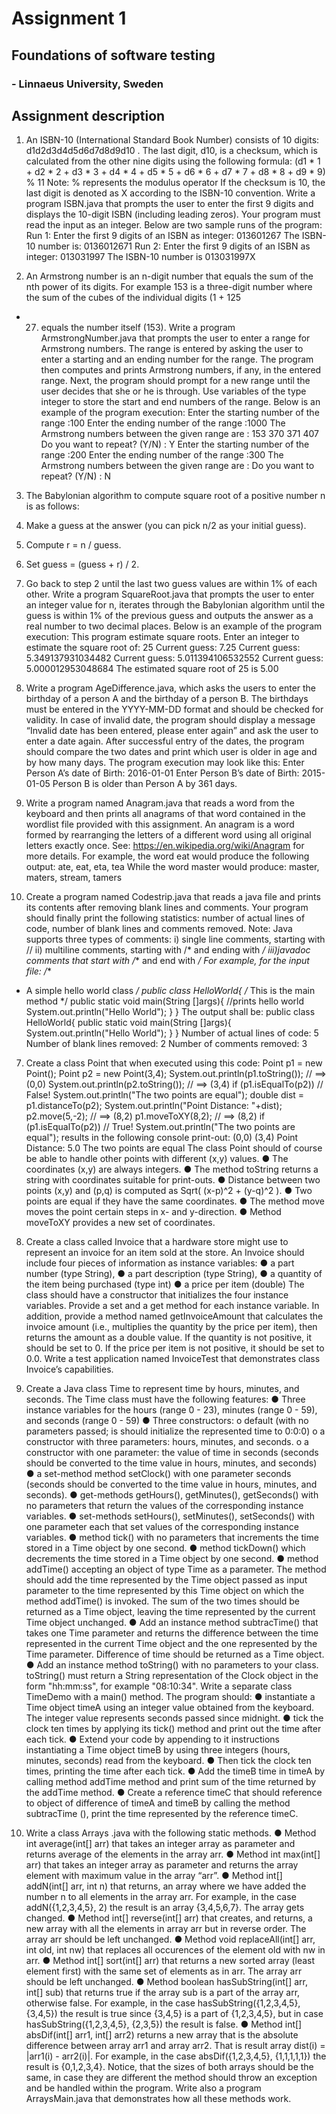 # Assignment 1 
## Foundations of software testing 
### - Linnaeus University, Sweden

## Assignment description

1. An ISBN-10 (International Standard Book Number) consists of 10 digits: d1d2d3d4d5d6d7d8d9d10
.
The last digit, d10, is a checksum, which is calculated from the other nine digits using the
following formula:
(d1 * 1 + d2 * 2 + d3 * 3 + d4 * 4 + d5 * 5 + d6 * 6 + d7 * 7 + d8 * 8 + d9 * 9) % 11
Note: % represents the modulus operator
If the checksum is 10, the last digit is denoted as X according to the ISBN-10 convention.
Write a program ISBN.java that prompts the user to enter the first 9 digits and displays the
10-digit ISBN (including leading zeros). Your program must read the input as an integer. Below
are two sample runs of the program:
Run 1:
Enter the first 9 digits of an ISBN as integer: 013601267
The ISBN-10 number is: 0136012671
Run 2:
Enter the first 9 digits of an ISBN as integer: 013031997
The ISBN-10 number is 013031997X

2. An Armstrong number is an n-digit number that equals the sum of the nth
 power of its digits. For
example 153 is a three-digit number where the sum of the cubes of the individual digits (1 + 125
+ 27) equals the number itself (153).
Write a program ArmstrongNumber.java that prompts the user to enter a range for Armstrong
numbers. The range is entered by asking the user to enter a starting and an ending number for
the range. The program then computes and prints Armstrong numbers, if any, in the entered
range. Next, the program should prompt for a new range until the user decides that she or he is
through. Use variables of the type integer to store the start and end numbers of the range. Below
is an example of the program execution:
Enter the starting number of the range :100
Enter the ending number of the range :1000
The Armstrong numbers between the given range are :
153
370
371
407
Do you want to repeat? (Y/N) : Y
Enter the starting number of the range :200
Enter the ending number of the range :300
The Armstrong numbers between the given range are :
Do you want to repeat? (Y/N) : N

3. The Babylonian algorithm to compute square root of a positive number n is as follows:
1. Make a guess at the answer (you can pick n/2 as your initial guess).
2. Compute r = n / guess.
3. Set guess = (guess + r) / 2.
4. Go back to step 2 until the last two guess values are within 1% of each other.
Write a program SquareRoot.java that prompts the user to enter an integer value for n, iterates
through the Babylonian algorithm until the guess is within 1% of the previous guess and outputs
the answer as a real number to two decimal places.
Below is an example of the program execution:
This program estimate square roots.
Enter an integer to estimate the square root of: 25
Current guess: 7.25
Current guess: 5.349137931034482
Current guess: 5.011394106532552
Current guess: 5.000012953048684
The estimated square root of 25 is 5.00


4. Write a program AgeDifference.java, which asks the users to enter the birthday of a person A
and the birthday of a person B. The birthdays must be entered in the YYYY-MM-DD format
and should be checked for validity. In case of invalid date, the program should display a
message “Invalid date has been entered, please enter again” and ask the user to enter a date
again. After successful entry of the dates, the program should compare the two dates and print
which user is older in age and by how many days. The program execution may look like this:
Enter Person A’s date of Birth: 2016-01-01
Enter Person B’s date of Birth: 2015-01-05
Person B is older than Person A by 361 days.

5. Write a program named Anagram.java that reads a word from the keyboard and then prints all
anagrams of that word contained in the wordlist file provided with this assignment.
An anagram is a word formed by rearranging the letters of a different word using all original
letters exactly once. See: https://en.wikipedia.org/wiki/Anagram for more details.
For example, the word eat would produce the following output:
ate, eat, eta, tea
While the word master would produce:
master, maters, stream, tamers

6. Create a program named Codestrip.java that reads a java file and prints its contents after
removing blank lines and comments. Your program should finally print the following statistics:
number of actual lines of code, number of blank lines and comments removed.
Note: Java supports three types of comments:
i) single line comments, starting with //
ii) multiline comments, starting with /* and ending with */
iii)javadoc comments that start with /** and end with */
For example, for the input file:
/**
 * A simple hello world class
 */
public class HelloWorld{
/*
This is the main method
*/
public static void main(String []args){
//prints hello world
System.out.println("Hello World");
}
}
The output shall be:
public class HelloWorld{
public static void main(String []args){
System.out.println("Hello World");
}
}
Number of actual lines of code: 5
Number of blank lines removed: 2
Number of comments removed: 3


7. Create a class Point that when executed using this code:
Point p1 = new Point();
Point p2 = new Point(3,4);
System.out.println(p1.toString()); // ==> (0,0)
System.out.println(p2.toString()); // ==> (3,4)
if (p1.isEqualTo(p2)) // False!
System.out.println("The two points are equal");
double dist = p1.distanceTo(p2);
System.out.println("Point Distance: "+dist);
p2.move(5,-2); // ==> (8,2)
p1.moveToXY(8,2); // ==> (8,2)
if (p1.isEqualTo(p2)) // True!
System.out.println("The two points are equal");
results in the following console print-out:
(0,0)
(3,4)
Point Distance: 5.0
The two points are equal
The class Point should of course be able to handle other points with different (x,y) values.
● The coordinates (x,y) are always integers.
● The method toString returns a string with coordinates suitable for print-outs.
● Distance between two points (x,y) and (p,q) is computed as Sqrt( (x-p)^2 + (y-q)^2 ).
● Two points are equal if they have the same coordinates.
● The method move moves the point certain steps in x- and y-direction.
● Method moveToXY provides a new set of coordinates.

8. Create a class called Invoice that a hardware store might use to represent an invoice for an item
sold at the store. An Invoice should include four pieces of information as instance variables:
● a part number (type String),
● a part description (type String),
● a quantity of the item being purchased (type int)
● a price per item (double)
The class should have a constructor that initializes the four instance variables. Provide a set and
a get method for each instance variable. In addition, provide a method named getInvoiceAmount
that calculates the invoice amount (i.e., multiplies the quantity by the price per item), then
returns the amount as a double value. If the quantity is not positive, it should be set to 0. If the
price per item is not positive, it should be set to 0.0. Write a test application named InvoiceTest
that demonstrates class Invoice’s capabilities.


9. Create a Java class Time to represent time by hours, minutes, and seconds. The Time class must
have the following features:
● Three instance variables for the hours (range 0 - 23), minutes (range 0 - 59), and seconds
(range 0 - 59)
● Three constructors:
o default (with no parameters passed; is should initialize the represented time to 0:0:0)
o a constructor with three parameters: hours, minutes, and seconds.
o a constructor with one parameter: the value of time in seconds (seconds should be
converted to the time value in hours, minutes, and seconds)
● a set-method method setClock() with one parameter seconds (seconds should be converted
to the time value in hours, minutes, and seconds).
● get-methods getHours(), getMinutes(), getSeconds() with no parameters that return the
values of the corresponding instance variables.
● set-methods setHours(), setMinutes(), setSeconds() with one parameter each that set values
of the corresponding instance variables.
● method tick() with no parameters that increments the time stored in a Time object by one
second.
● method tickDown() which decrements the time stored in a Time object by one second.
● method addTime() accepting an object of type Time as a parameter. The method should add
the time represented by the Time object passed as input parameter to the time represented by
this Time object on which the method addTime() is invoked. The sum of the two times
should be returned as a Time object, leaving the time represented by the current Time object
unchanged.
● Add an instance method subtracTime() that takes one Time parameter and returns the
difference between the time represented in the current Time object and the one represented
by the Time parameter. Difference of time should be returned as a Time object.
● Add an instance method toString() with no parameters to your class. toString() must return a
String representation of the Clock object in the form "hh:mm:ss", for example "08:10:34".
Write a separate class TimeDemo with a main() method. The program should:
● instantiate a Time object timeA using an integer value obtained from the keyboard. The
integer value represents seconds passed since midnight.
● tick the clock ten times by applying its tick() method and print out the time after each tick.
● Extend your code by appending to it instructions instantiating a Time object timeB by using
three integers (hours, minutes, seconds) read from the keyboard.
● Then tick the clock ten times, printing the time after each tick.
● Add the timeB time in timeA by calling method addTime method and print sum of the time
returned by the addTime method.
● Create a reference timeC that should reference to object of difference of timeA and timeB
by calling the method subtracTime (), print the time represented by the reference timeC.

10. Write a class Arrays .java with the following static methods.
● Method int average(int[] arr) that takes an integer array as parameter and returns average of the
elements in the array arr.
● Method int max(int[] arr) that takes an integer array as parameter and returns the array element
with maximum value in the array “arr”.
● Method int[] addN(int[] arr, int n) that returns, an array where we have added the number n to all
elements in the array arr. For example, in the case addN({1,2,3,4,5}, 2) the result is an array
{3,4,5,6,7}. The array gets changed.
● Method int[] reverse(int[] arr) that creates, and returns, a new array with all the elements in
array arr but in reverse order. The array arr should be left unchanged.
● Method void replaceAll(int[] arr, int old, int nw) that replaces all occurences of the element old with
nw in arr.
● Method int[] sort(int[] arr) that returns a new sorted array (least element first) with the same set
of elements as in arr. The array arr should be left unchanged.
● Method boolean hasSubString(int[] arr, int[] sub) that returns true if the array sub is a part of the
array arr, otherwise false. For example, in the case hasSubString({1,2,3,4,5}, {3,4,5}) the result is
true since {3,4,5} is a part of {1,2,3,4,5}, but in case hasSubString({1,2,3,4,5}, {2,3,5}) the result is
false.
● Method int[] absDif(int[] arr1, int[] arr2) returns a new array that is the absolute difference
between array arr1 and array arr2. That is result array dist(i) = |arr1(i) - arr2(i)|. For example,
in the case absDif({1,2,3,4,5}, {1,1,1,1,1}) the result is {0,1,2,3,4}. Notice, that the sizes of both
arrays should be the same, in case they are different the method should throw an exception
and be handled within the program.
Write also a program ArraysMain.java that demonstrates how all these methods work.